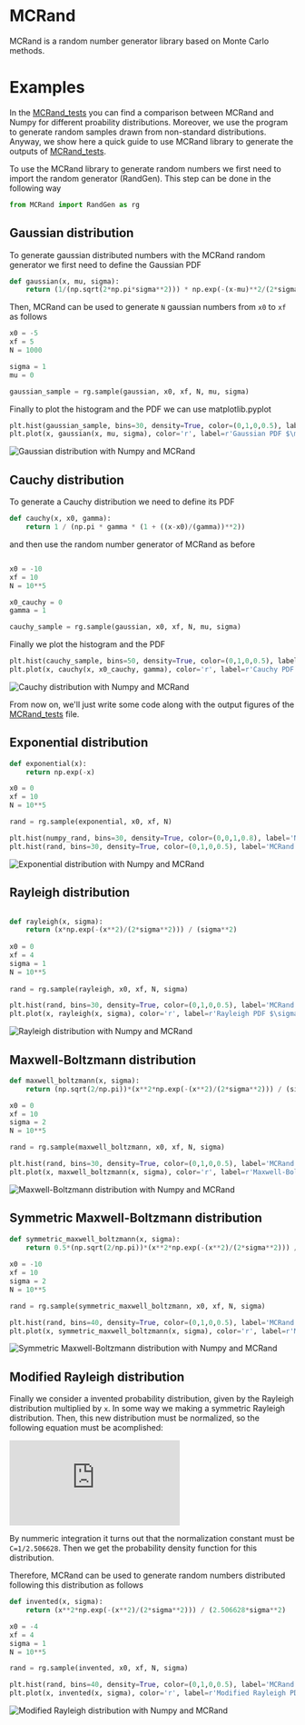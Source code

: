 # MCRand
MCRand is a random number generator library based on Monte Carlo methods.

# Examples
In the [MCRand_tests](/MCRand_tests.py) you can find a comparison between MCRand and Numpy for different proability distributions. Moreover, we use the program to generate random samples drawn from non-standard distributions. Anyway, we show here a quick guide to use MCRand library to generate the outputs of [MCRand_tests](/MCRand_tests.py).

To use the MCRand library to generate random numbers we first need to import the random generator (RandGen). This step can be done in the following way

```python
from MCRand import RandGen as rg
```

## Gaussian distribution

To generate gaussian distributed numbers with the MCRand random generator we first need to define the Gaussian PDF

```python
def gaussian(x, mu, sigma):
	return (1/(np.sqrt(2*np.pi*sigma**2))) * np.exp(-(x-mu)**2/(2*sigma**2))
```

Then, MCRand can be used to generate `N` gaussian numbers from `x0` to `xf` as follows

```python
x0 = -5
xf = 5
N = 1000

sigma = 1
mu = 0

gaussian_sample = rg.sample(gaussian, x0, xf, N, mu, sigma)
```

Finally to plot the histogram and the PDF we can use matplotlib.pyplot

```python
plt.hist(gaussian_sample, bins=30, density=True, color=(0,1,0,0.5), label='MCRand sample')
plt.plot(x, gaussian(x, mu, sigma), color='r', label=r'Gaussian PDF $\mu=%.2f$, $\sigma=%.2f$' % (mu,sigma))
```

![Gaussian distribution with Numpy and MCRand](test_figures/Gaussian_dist.png)

## Cauchy distribution

To generate a Cauchy distribution we need to define its PDF

```python
def cauchy(x, x0, gamma):
	return 1 / (np.pi * gamma * (1 + ((x-x0)/(gamma))**2))
```

and then use the random number generator of MCRand as before

```python

x0 = -10
xf = 10
N = 10**5

x0_cauchy = 0
gamma = 1

cauchy_sample = rg.sample(gaussian, x0, xf, N, mu, sigma)
```

Finally we plot the histogram and the PDF 

```python
plt.hist(cauchy_sample, bins=50, density=True, color=(0,1,0,0.5), label='MCRand sample')
plt.plot(x, cauchy(x, x0_cauchy, gamma), color='r', label=r'Cauchy PDF $\gamma=%.2f$, $x_0=%.2f$' % (gamma, x0_cauchy))
```

![Cauchy distribution with Numpy and MCRand](test_figures/Cauchy_dist.png)

From now on, we'll just write some code along with the output figures of the [MCRand_tests](/MCRand_tests.py) file.

## Exponential distribution

```python
def exponential(x):
	return np.exp(-x)

x0 = 0
xf = 10
N = 10**5

rand = rg.sample(exponential, x0, xf, N)

plt.hist(numpy_rand, bins=30, density=True, color=(0,0,1,0.8), label='NumPy sample')
plt.hist(rand, bins=30, density=True, color=(0,1,0,0.5), label='MCRand sample')

```

![Exponential distribution with Numpy and MCRand](test_figures/Exponential_dist.png)

## Rayleigh distribution

```python

def rayleigh(x, sigma):
	return (x*np.exp(-(x**2)/(2*sigma**2))) / (sigma**2)
  
x0 = 0
xf = 4
sigma = 1
N = 10**5
  
rand = rg.sample(rayleigh, x0, xf, N, sigma)

plt.hist(rand, bins=30, density=True, color=(0,1,0,0.5), label='MCRand sample')
plt.plot(x, rayleigh(x, sigma), color='r', label=r'Rayleigh PDF $\sigma=%.2f$' % sigma)

```

![Rayleigh distribution with Numpy and MCRand](test_figures/Rayleigh_dist.png)

## Maxwell-Boltzmann distribution

```python
def maxwell_boltzmann(x, sigma):
	return (np.sqrt(2/np.pi))*(x**2*np.exp(-(x**2)/(2*sigma**2))) / (sigma**3)

x0 = 0
xf = 10
sigma = 2
N = 10**5

rand = rg.sample(maxwell_boltzmann, x0, xf, N, sigma)

plt.hist(rand, bins=30, density=True, color=(0,1,0,0.5), label='MCRand sample')
plt.plot(x, maxwell_boltzmann(x, sigma), color='r', label=r'Maxwell-Boltzmann PDF $\sigma=%.2f$' % sigma)

```

![Maxwell-Boltzmann distribution with Numpy and MCRand](test_figures/Maxwell_Boltzmann_dist.png)

## Symmetric Maxwell-Boltzmann distribution

```python
def symmetric_maxwell_boltzmann(x, sigma):
	return 0.5*(np.sqrt(2/np.pi))*(x**2*np.exp(-(x**2)/(2*sigma**2))) / (sigma**3)
	
x0 = -10
xf = 10
sigma = 2
N = 10**5

rand = rg.sample(symmetric_maxwell_boltzmann, x0, xf, N, sigma)

plt.hist(rand, bins=40, density=True, color=(0,1,0,0.5), label='MCRand sample')
plt.plot(x, symmetric_maxwell_boltzmann(x, sigma), color='r', label=r'Maxwell-Boltzmann PDF $\sigma=%.2f$' % sigma)
```

![Symmetric Maxwell-Boltzmann distribution with Numpy and MCRand](test_figures/Symmetric_MB_dist.png)

## Modified Rayleigh distribution

Finally we consider a invented probability distribution, given by the Rayleigh distribution multiplied by `x`. In some way we making a symmetric Rayleigh distribution. Then, this new distribution must be normalized, so the following equation must be acomplished:

![equation](https://latex.codecogs.com/gif.latex?C%5Ccdot%5Cint_%7B-%5Cinfty%7D%5E%7B%5Cinfty%7D%5Cfrac%7Bx%5E2%5Cexp%28-%5Cfrac%7Bx%5E2%7D%7B2%5Csigma%5E2%7D%29%7D%7B%5Csigma%5E2%7D%3D1)

By nummeric integration it turns out that the normalization constant must be `C=1/2.506628`. Then we get the probability density function for this distribution.

Therefore, MCRand can be used to generate random numbers distributed following this distribution as follows

```python
def invented(x, sigma):
	return (x**2*np.exp(-(x**2)/(2*sigma**2))) / (2.506628*sigma**2)

x0 = -4
xf = 4
sigma = 1
N = 10**5

rand = rg.sample(invented, x0, xf, N, sigma)

plt.hist(rand, bins=40, density=True, color=(0,1,0,0.5), label='MCRand sample')
plt.plot(x, invented(x, sigma), color='r', label=r'Modified Rayleigh PDF $\sigma=%.2f$' % sigma)
```

![Modified Rayleigh distribution with Numpy and MCRand](test_figures/Modified_Rayleigh_dist.png)
